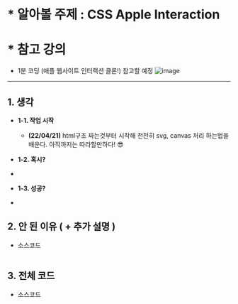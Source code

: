 # \* **알아볼 주제** : CSS Apple Interaction

# \* **참고 강의**

- 1분 코딩 (애플 웹사이트 인터랙션 클론!) 참고할 예정
  ![image](https://user-images.githubusercontent.com/89957988/163922129-4880f463-97fa-4427-8759-9b3a0d2d2e41.png)

---

## 1. 생각

- __1-1. 작업 시작__
  * __(22/04/21)__ html구조 짜는것부터 시작해 천천히 svg, canvas 처리 하는법을 배운다.
    아직까지는 따라할만하다! 😎

- __1-2. 혹시?__

*

- __1-3. 성공?__

*

## 2. 안 된 이유 ( + 추가 설명 )

- 소스코드

```javascript

```

## 3. 전체 코드

- 소스코드

```javascript

```
